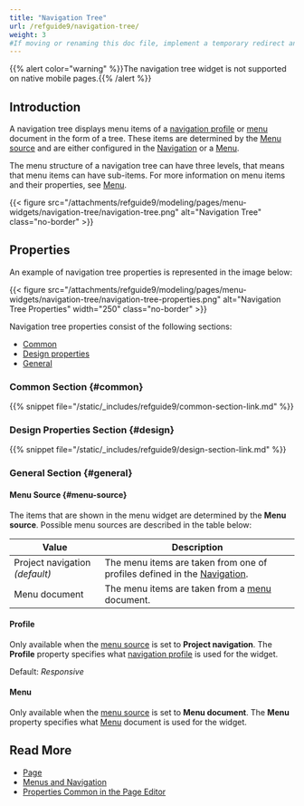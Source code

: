 ```yaml
---
title: "Navigation Tree"
url: /refguide9/navigation-tree/
weight: 3
#If moving or renaming this doc file, implement a temporary redirect and let the respective team know they should update the URL in the product. See Mapping to Products for more details.
---
```


{{% alert color="warning" %}}The navigation tree widget is not supported on native mobile pages.{{% /alert %}}

## Introduction

A navigation tree displays menu items of a [navigation profile](/refguide9/navigation/#profiles) or [menu](/refguide9/menu/) document in the form of a tree. These items are determined by the [Menu source](#menu-source) and are either configured in the [Navigation](/refguide9/navigation/) or a [Menu](/refguide9/menu/).

The menu structure of a navigation tree can have three levels, that means that menu items can have sub-items. For more information on menu items and their properties, see [Menu](/refguide9/menu/). 

{{< figure src="/attachments/refguide9/modeling/pages/menu-widgets/navigation-tree/navigation-tree.png" alt="Navigation Tree" class="no-border" >}}

## Properties

An example of navigation tree properties is represented in the image below:

{{< figure src="/attachments/refguide9/modeling/pages/menu-widgets/navigation-tree/navigation-tree-properties.png" alt="Navigation Tree Properties"   width="250"  class="no-border" >}}

Navigation tree properties consist of the following sections:

* [Common](#common)
* [Design properties](#design)
* [General](#general)

### Common Section {#common}

{{% snippet file="/static/_includes/refguide9/common-section-link.md" %}}

### Design Properties Section {#design}

{{% snippet file="/static/_includes/refguide9/design-section-link.md" %}}

### General Section {#general}

#### Menu Source {#menu-source}

The items that are shown in the menu widget are determined by the **Menu source**. Possible menu sources are described in the table below:

| Value              | Description                                                  |
| ------------------ | ------------------------------------------------------------ |
| Project navigation *(default)*  | The menu items are taken from one of profiles defined in the [Navigation](/refguide9/navigation/). |
| Menu document      | The menu items are taken from a [menu](/refguide9/menu/) document.       |

#### Profile 

Only available when the [menu source](#menu-source) is set to **Project navigation**. The **Profile** property specifies what [navigation profile](/refguide9/navigation/#profiles) is used for the widget. 

Default: *Responsive*

#### Menu 

Only available when the [menu source](#menu-source) is set to **Menu document**. The **Menu** property specifies what [Menu](/refguide9/menu/) document is used for the widget.

## Read More

* [Page](/refguide9/page/)
* [Menus and Navigation](/refguide9/menu-widgets/)
* [Properties Common in the Page Editor](/refguide9/common-widget-properties/)
